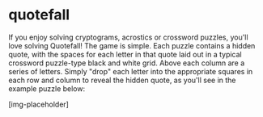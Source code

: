 # quotefall
If you enjoy solving cryptograms, acrostics or crossword puzzles, you'll love solving Quotefall! The game is simple. Each puzzle contains a hidden quote, with the spaces for each letter in that quote laid out in a typical crossword puzzle-type black and white grid. Above each column are a series of letters. Simply "drop" each letter into the appropriate squares in each row and column to reveal the hidden quote, as you'll see in the example puzzle below:

[img-placeholder]
